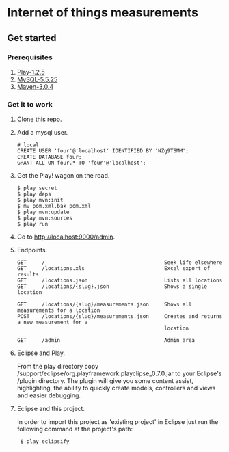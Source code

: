 Internet of things measurements 
========

## Get started ##

### Prerequisites ###
1.	[Play-1.2.5](http://download.playframework.org/releases/play-1.2.5.zip)
2. 	[MySQL-5.5.25](http://dev.mysql.com/downloads/mysql/)
3. 	[Maven-3.0.4](http://maven.apache.org/download.html)

### Get it to work ###

1. 	Clone this repo.
2.	Add a mysql user.

		# local
		CREATE USER 'four'@'localhost' IDENTIFIED BY 'NZg9TSMM';
		CREATE DATABASE four;
		GRANT ALL ON four.* TO 'four'@'localhost';
		
	
3.	Get the Play! wagon on the road.

		$ play secret
		$ play deps
		$ play mvn:init
		$ mv pom.xml.bak pom.xml
		$ play mvn:update
		$ play mvn:sources
		$ play run
	
4.	Go to [http://localhost:9000/admin](http://localhost:9000/admin).

5.	Endpoints.

		GET		/										Seek life elsewhere
		GET		/locations.xls							Excel export of results
		GET		/locations.json							Lists all locations
		GET		/locations/{slug}.json					Shows a single location

		GET		/locations/{slug}/measurements.json		Shows all measurements for a location
		POST	/locations/{slug}/measurements.json		Creates and returns a new measurement for a 
														location

		GET		/admin									Admin area
		
6. Eclipse and Play.
	
	From the play directory copy /support/eclipse/org.playframework.playclipse_0.7.0.jar to your Eclipse's /plugin directory. The plugin will give you some content assist, highlighting, the ability to quickly create models, controllers and views and easier debugging.

7. Eclipse and this project.
	
	In order to import this project as 'existing project' in Eclipse just run the following command at the project's path:
	
		$ play eclipsify
		
